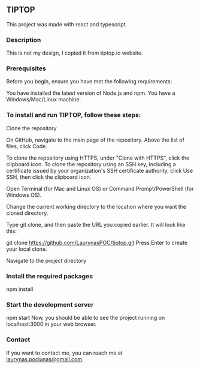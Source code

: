 ## TIPTOP

This project was made with react and typescript.

### Description

This is not my design, I copied it from tiptop.io website.

### Prerequisites

Before you begin, ensure you have met the following requirements:

You have installed the latest version of Node.js and npm.
You have a Windows/Mac/Linux machine.

### To install and run TIPTOP, follow these steps:

Clone the repository

On GitHub, navigate to the main page of the repository. Above the list of files, click Code.

To clone the repository using HTTPS, under "Clone with HTTPS", click the clipboard icon. To clone the repository using an SSH key, including a certificate issued by your organization's SSH certificate authority, click Use SSH, then click the clipboard icon.

Open Terminal (for Mac and Linux OS) or Command Prompt/PowerShell (for Windows OS).

Change the current working directory to the location where you want the cloned directory.

Type git clone, and then paste the URL you copied earlier. It will look like this:

git clone https://github.com/LaurynasPOC/tiptop.git
Press Enter to create your local clone.

Navigate to the project directory

### Install the required packages

npm install

### Start the development server

npm start
Now, you should be able to see the project running on localhost:3000 in your web browser.

### Contact

If you want to contact me, you can reach me at laurynas.pociunas@gmail.com.

